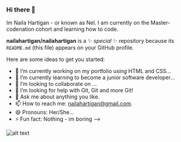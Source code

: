 ### Hi there 👋

Im Naila Hartigan - or known as Nel. I am currently on the Master-
 codenation cohort and learning how to code.

**nailahartigan/nailahartigan** is a ✨ _special_ ✨ repository because its `README.md` (this file) appears on your GitHub profile.

Here are some ideas to get you started:

- 🔭 I’m currently working on my portfolio using HTML and CSS...
- 🌱 I’m currently learning to become a junior software developer...
- 👯 I’m looking to collaborate on ...
- 🤔 I’m looking for help with Git, Git and more Git! 
- 💬 Ask me about anything you like.
- 📫 How to reach me: nailahartigan@gmail.com.
- 😄 Pronouns: Her/She...
- ⚡ Fun fact: Nothing - im boring
-->

![alt text](https://github.com/nailahartigan/https://helpx.adobe.com/content/dam/help/en/photoshop/using/convert-color-image-black-white/jcr_content/main-pars/before_and_after/image-before/Landscape-Color.jpg "winter")
